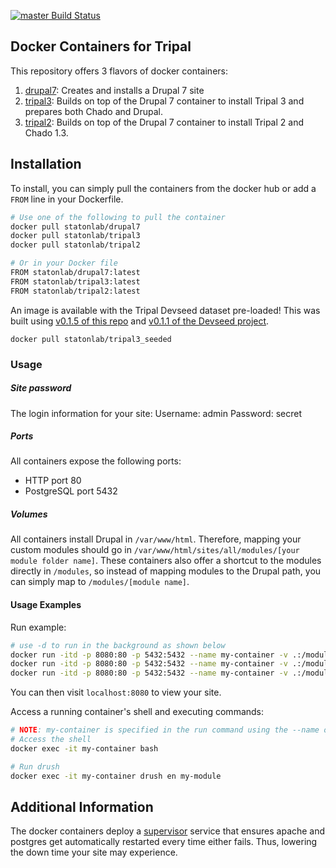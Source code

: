 [![master Build Status](https://travis-ci.org/statonlab/docker-containers.svg?branch=master)](https://travis-ci.org/statonlab/docker-containers)

## Docker Containers for Tripal
This repository offers 3 flavors of docker containers:
1. [drupal7](https://hub.docker.com/r/statonlab/drupal7/): Creates and installs a Drupal 7 site
1. [tripal3](https://hub.docker.com/r/statonlab/tripal3/): Builds on top of the Drupal 7 container to install Tripal 3 and prepares both Chado and Drupal.
1. [tripal2](https://hub.docker.com/r/statonlab/tripal2/): Builds on top of the Drupal 7 container to install Tripal 2 and Chado 1.3.

## Installation
To install, you can simply pull the containers from the docker hub or add a `FROM` line in your Dockerfile.
```bash
# Use one of the following to pull the container
docker pull statonlab/drupal7
docker pull statonlab/tripal3
docker pull statonlab/tripal2

# Or in your Docker file
FROM statonlab/drupal7:latest
FROM statonlab/tripal3:latest
FROM statonlab/tripal2:latest
```

An image is available with the Tripal Devseed dataset pre-loaded! This was built using [v0.1.5 of this repo](https://github.com/statonlab/docker-containers/releases/tag/v0.1.5) and [v0.1.1 of the Devseed project](https://github.com/statonlab/tripal_dev_mini_dataset/releases/tag/v0.1.1).

```
docker pull statonlab/tripal3_seeded
```


### Usage
##### Site password
The login information for your site:
Username: admin
Password: secret

##### Ports
All containers expose the following ports:
- HTTP port 80
- PostgreSQL port 5432

##### Volumes
All containers install Drupal in `/var/www/html`. Therefore, mapping your custom modules should go in `/var/www/html/sites/all/modules/[your module folder name]`.
These containers also offer a shortcut to the modules directly in `/modules`, so instead of mapping modules to the Drupal path, you can simply map to `/modules/[module name]`.

#### Usage Examples
Run example:
```bash
# use -d to run in the background as shown below
docker run -itd -p 8080:80 -p 5432:5432 --name my-container -v .:/modules/my-module statonlab/tripal3
docker run -itd -p 8080:80 -p 5432:5432 --name my-container -v .:/modules/my-module statonlab/tripal2
docker run -itd -p 8080:80 -p 5432:5432 --name my-container -v .:/modules/my-module statonlab/drupal7
```
You can then visit `localhost:8080` to view your site.

Access a running container's shell and executing commands:
```bash
# NOTE: my-container is specified in the run command using the --name option.
# Access the shell
docker exec -it my-container bash

# Run drush
docker exec -it my-container drush en my-module
```

## Additional Information
The docker containers deploy a [supervisor](http://supervisord.org/) service that ensures apache and postgres get automatically restarted every time either fails. Thus, lowering the down time your site may experience.

